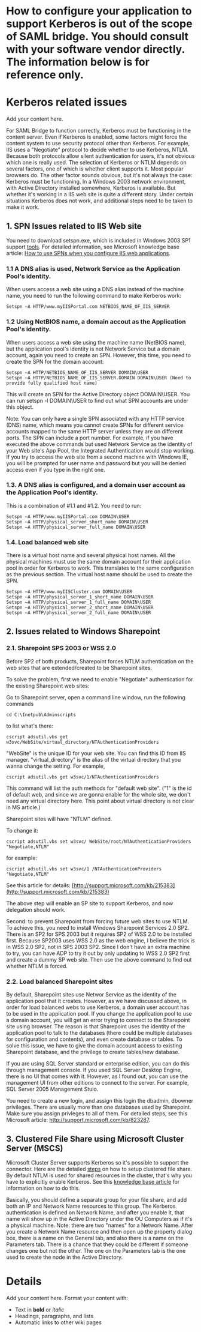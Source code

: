 # How to configure your application to support Kerberos is out of the scope of SAML bridge. You should consult with your software vendor directly. The information below is for reference only.

# Kerberos related issues #

Add your content here.


For SAML Bridge to function correctly, Kerberos must be functioning in the content server. Even if Kerberos is enabled, some factors might force the content system to use security protocol other than Kerberos. For example, IIS uses a "Negotiate" protocol to decide whether to use Kerberos, NTLM. Because both protocols allow silent authentication for users, it's not obvious which one is really used. The selection of Kerberos or NTLM depends on several factors, one of which is whether client supports it. Most popular browsers do. The other factor sounds obvious, but it's not always the case: Kerberos must be functioning. In a Windows 2003 network environment, with Active Directory installed somewhere, Kerberos is available. But whether it's working in a IIS web site is quite a different story. Under certain situations Kerberos does not work, and additional steps need to be taken to make it work.

## 1. SPN Issues related to IIS Web site ##

You need to download setspn.exe, which is included in Windows 2003 SP1 support [tools](http://support.microsoft.com/kb/892777). For detailed information, see Microsoft knowledge base article: [How to use SPNs when you configure IIS web applications](http://support.microsoft.com/kb/929650).

### 1.1 A DNS alias is used, Network Service as the Application Pool's identity. ###

When users access a web site using a DNS alias instead of the machine name, you need to run the following command to make Kerberos work:

```
Setspn –A HTTP/www.myIISPortal.com NETBIOS_NAME_OF_IIS_SERVER
```

### 1.2 Using NetBIOS name, a domain accout as the Application Pool's identity. ###

When users access a web site using the machine name (NetBIOS name), but the application pool's identity is not Network Service but a domain account, again you need to create an SPN. However, this time, you need to create the SPN for the domain account:


```
Setspn –A HTTP/NETBIOS_NAME_OF_IIS_SERVER DOMAIN\USER
Setspn –A HTTP/NETBIOS_NAME_OF_IIS_SERVER.DOMAIN DOMAIN\USER (Need to provide fully qualified host name)
```


This will create an SPN for the Active Directory object DOMAIN\USER. You can run setspn -l DOMAIN\USER to find out what SPN accounts are under this object.

Note: You can only have a single SPN associated with any HTTP service (DNS) name, which means you cannot create SPNs for different service accounts mapped to the same HTTP server unless they are on different ports. The SPN can include a port number. For example, if you have executed the above commands but used Network Service as the identity of your Web site's App Pool, the Integrated Authentication would stop working. If you try to access the web site from a second machine with Windows IE, you will be prompted for user name and password but you will be denied access even if you type in the right one.

### 1.3. A DNS alias is configured, and a domain user account as the Application Pool's identity. ###

This is a combination of #1.1 and #1.2. You need to run:

```
Setspn –A HTTP/www.myIISPortal.com DOMAIN\USER
Setspn –A HTTP/physical_server_short_name DOMAIN\USER
Setspn –A HTTP/physical_server_full_name DOMAIN\USER
```

### 1.4. Load balanced web site ###

There is a virtual host name and several physical host names. All the physical machines must use the same domain account for their application pool in order for Kerberos to work. This translates to the same configuration as the previous section. The virtual host name should be used to create the SPN.

```
Setspn –A HTTP/www.myIISCluster.com DOMAIN\USER
Setspn –A HTTP/physical_server_1_short_name DOMAIN\USER
Setspn –A HTTP/physical_server_1_full_name DOMAIN\USER
Setspn –A HTTP/physical_server_2_short_name DOMAIN\USER
Setspn –A HTTP/physical_server_2_full_name DOMAIN\USER
```

## 2. Issues related to Windows Sharepoint ##

### 2.1. Sharepoint SPS 2003 or WSS 2.0 ###

Before SP2 of both products, Sharepoint forces NTLM authentication on the web sites that are extended/created to be Sharepoint sites.

To solve the problem, first we need to enable "Negotiate" authentication for the existing Sharepoint web sites:

Go to Sharepoint server, open a command line window, run the following commands

```
cd C:\Inetpub\Adminscripts
```

to list what's there:

```
cscript adsutil.vbs get w3svc/WebSite/virtual_directory/NTAuthenticationProviders
```

"WebSite" is the unique ID for your web site. You can find this ID from IIS manager. "virtual\_directory" is the alias of the virtual directory that you wanna change the setting. For example,

```
cscript adsutil.vbs get w3svc/1/NTAuthenticationProviders
```

This command will list the auth methods for "default web site". ("1" is the id of default web, and since we are gonna enable for the whole site, we don't need any virtual directory here. This point about virtual directory is not clear in MS article.)

Sharepoint sites will have "NTLM" defined.

To change it:

```
cscript adsutil.vbs set w3svc/ WebSite/root/NTAuthenticationProviders "Negotiate,NTLM"
```

for example:

```
cscript adsutil.vbs set w3svc/1 /NTAuthenticationProviders "Negotiate,NTLM"
```

See this article for details:
[http://support.microsoft.com/kb/215383](http://support.microsoft.com/kb/215383)

The above step will enable an SP site to support Kerberos, and now delegation should work.

Second: to prevent Sharepoint from forcing future web sites to use NTLM.
To achieve this, you need to install Windows Sharepoint Services 2.0 SP2. There is an SP2 for SPS 2003 but it requires SP2 of WSS 2.0 to be installed first. Because SP2003 uses WSS 2.0 as the web engine, I believe the trick is in WSS 2.0 SP2, not in SPS 2003 SP2. Since I don't have an extra machine to try, you can have ADP to try it out by only updating to WSS 2.0 SP2 first and create a dummy SP web site. Then use the above command to find out whether NTLM is forced.

### 2.2. Load balanced Sharepoint sites ###

By default, Sharepoint sites use Networ Service as the identity of the application pool that it creates. However, as we have discussed above, in order for load balanced webs to use Kerberos, a domain user account has to be used in the application pool. If you change the application pool to use a domain account, you will get an error trying to connect to the Sharepoint site using browser. The reason is that Sharepoint uses the identity of the application pool to talk to the databases (there could be multiple databases for configuration and contents), and even create database or tables. To solve this issue, we have to give the domain account access to existing Sharepoint database, and the privilege to create tables/new database.

If you are using SQL Server standard or enterprise edition, you can do this through management console. If you used SQL Server Desktop Engine, there is no UI that comes with it. However, as I found out, you can use the management UI from other editions to connect to the server. For example, SQL Server 2005 Management Stuio.

You need to create a new login, and assign this login the dbadmin, dbowner privileges. There are usually more than one databases used by Sharepoint. Make sure you assign privleges to all of them. For detailed steps, see this Microsoft article: http://support.microsoft.com/kb/823287.

## 3. Clustered File Share using Microsoft Cluster Server (MSCS) ##

Microsoft Cluster Server supports Kerberos so it's possible to support the connector. Here are the detailed [steps](http://support.microsoft.com/kb/224967) on how to setup clustered file share. By default NTLM is used for shared resources in the cluster, that's why you have to explicitly enable Kerberos. See this [knowledge base article](http://support.microsoft.com/?kbid=302389) for information on how to do this.

Basically, you should define a separate group for your file share, and add both an IP and Network Name resources to this group. The Kerberos authentication is defined on Network Name, and after you enable it, that name will show up in the Active Directory under the OU Computers as if it's a physical machine. Note: there are two "names" for a Network Name. After you create a Network Name resource and then open up the property dialog box, there is a name on the General tab, and also there is a name on the Parameters tab. There is a chance that they could be different if someone changes one but not the other. The one on the Parameters tab is the one used to create the node in the Active Directory.



# Details #

Add your content here.  Format your content with:
  * Text in **bold** or _italic_
  * Headings, paragraphs, and lists
  * Automatic links to other wiki pages